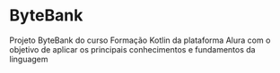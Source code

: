 # ByteBank
Projeto ByteBank do curso Formação Kotlin da plataforma Alura com o objetivo de aplicar os principais conhecimentos e fundamentos da linguagem 
